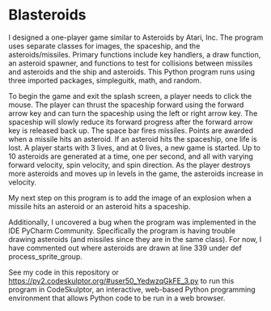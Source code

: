 # Blasteroids

I designed a one-player game similar to Asteroids by Atari, Inc.  The program uses separate classes for images, the spaceship, and the asteroids/missiles.  Primary functions include key handlers, a draw function, an asteroid spawner, and functions to test for collisions between missiles and asteroids and the ship and asteroids.  This Python program runs using three imported packages, simpleguitk, math, and random.

To begin the game and exit the splash screen, a player needs to click the mouse.  The player can thrust the spaceship forward using the forward arrow key and can turn the spaceship using the left or right arrow key. The spaceship will slowly reduce its forward progress after the forward arrow key is released back up.  The space bar fires missiles.  Points are awarded when a missile hits an asteroid.  If an asteroid hits the spaceship, one life is lost.  A player starts with 3 lives, and at 0 lives, a new game is started.  Up to 10 asteroids are generated at a time, one per second, and all with varying forward velocity, spin velocity, and spin direction.  As the player destroys more asteroids and moves up in levels in the game, the asteroids increase in velocity.  

My next step on this program is to add the image of an explosion when a missile hits an asteroid or an asteroid hits a spaceship.  <!--After the program was working in CodeSkulptor (an interactive, web-based Python programming environment that allows Python code to be run in a web browser), I ran into an issue in which the spaceship remained in thrust or turned left when the forward arrow key or left arrow keys were pressed.  I suspect the issue is either with an update to CodeSkulptor or Google Chrome since a similar issue appeared with another program and since this program was bug-free for a couple of months.-->

Additionally, I uncovered a bug when the program was implemented in the IDE PyCharm Community. Specifically the program is having trouble drawing asteroids (and missiles since they are in the same class).  For now, I have commented out where asteroids are drawn at line 339 under def process_sprite_group.

See my code in this repository or https://py2.codeskulptor.org/#user50_YedwzqGkFE_3.py to run this program in CodeSkulptor, an interactive, web-based Python programming environment that allows Python code to be run in a web browser.
